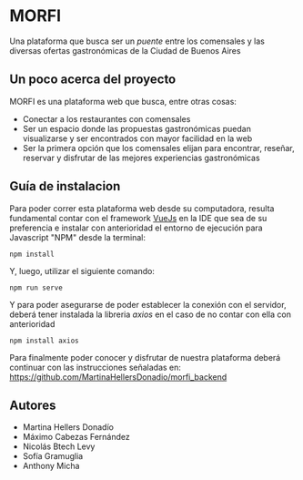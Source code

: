 # MORFI
Una plataforma que busca ser un _puente_ entre los comensales y las diversas ofertas gastronómicas de la Ciudad de Buenos Aires

## Un poco acerca del proyecto

MORFI es una plataforma web que busca, entre otras cosas:
- Conectar a los restaurantes con comensales
- Ser un espacio donde las propuestas gastronómicas puedan visualizarse y ser encontrados con mayor facilidad en la web
- Ser la primera opción que los comensales elijan para encontrar, reseñar, reservar y disfrutar de las mejores experiencias gastronómicas



## Guía de instalacion
Para poder correr esta plataforma web desde su computadora, resulta fundamental contar con el framework [VueJs](https://vuejs.org/) en la IDE que sea de su preferencia e instalar con anterioridad el entorno de ejecución para Javascript "NPM" desde la terminal:

```
npm install
```
Y, luego, utilizar el siguiente comando:
```
npm run serve
```
Y para poder asegurarse de poder establecer la conexión con el servidor, deberá tener instalada la libreria _axios_ en el caso de no contar con ella con anterioridad

```
npm install axios
```
Para finalmente poder conocer y disfrutar de nuestra plataforma deberá continuar con las instrucciones señaladas en: https://github.com/MartinaHellersDonadio/morfi_backend

## Autores
- Martina Hellers Donadío
- Máximo Cabezas Fernández
- Nicolás Btech Levy
- Sofía Gramuglia
- Anthony Micha
